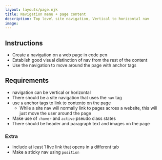 ```yaml
---
layout: layouts/page.njk
title: Navigation menu + page content
description: Top level site navigation, Vertical to horizontal nav
image:
---
```


## Instructions

- Create a navigation on a web page in code pen
- Establish good visual distinction of nav from the rest of the content
- Use the navigation to move around the page with anchor tags

## Requirements

- navigation can be vertical or horizontal
- There should be a site navigation that uses the `nav` tag
- use `a` anchor tags to link to contento on the page
  - While a site nav will normally link to pages across a website, this will just move the user around the page
- Make use of `:hover` and `active` pseudo class states
- There should be header and paragraph text and images on the page

### Extra

- Include at least 1 live link that opens in a different tab
- Make a sticky nav using `position`
